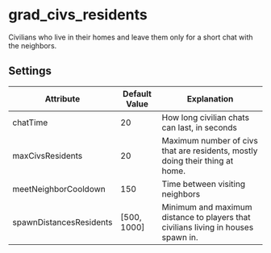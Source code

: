 # grad\_civs\_residents

Civilians who live in their homes and leave them only for a short chat with the neighbors.

## Settings

Attribute                | Default Value | Explanation
-------------------------|---------------|------------------------------------------------------------------------------------------------------------------------------------------------
chatTime                 | 20            | How long civilian chats can last, in seconds
maxCivsResidents         | 20            | Maximum number of civs that are residents, mostly doing their thing at home.
meetNeighborCooldown     | 150           | Time between visiting neighbors
spawnDistancesResidents  | [500, 1000]   | Minimum and maximum distance to players that civilians living in houses spawn in.

